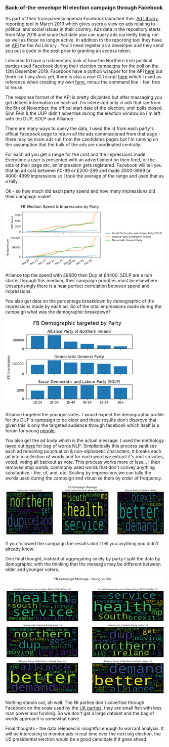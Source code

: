 ### Back-of-the-envelope NI election campaign through Facebook

As part of their transparency agenda Facebook launched their [Ad Library][1] reporting tool in March 2019 which gives users a view on ads relating to political and social issues in their country. Ads data in the repository starts from May 2018 and since that date you can query ads currently being run as well as those no longer active. In addition to the reporting tool they have an [API][2] for the Ad Library . You'll need register as a developer and they send you out a code in the post prior to granting an access token.

I decided to have a rudimentary look at how the Northern Irish political parties used Facebook during their election campaigns for the poll on the 12th December 2019. Facebook have a python wrapper for the API [here][3] but there isn't any docs yet, there is also a nice CLI script [here][4] which I used as reference when creating my own [here][5], minus the command line - feel free to reuse.

The response format of the API is pretty disjointed but after massaging you get decent information on each ad. I'm interested only in ads that ran from the 6th of November, the offical start date of the election, until polls closed. Sinn Fein & the UUP didn't advertise during the election window so I'm left with the DUP, SDLP and Alliance.

There are many ways to query the data, I used the id from each party's offical Facebook page to return all the ads commissioned from that page - there may be more ads run from the candidates pages but I'm running on the assumption that the bulk of the ads are coordinated centrally.

For each ad you get a range for the cost and the impressions made. Everytime a user is presented with an advertisment on their feed, or the side of their page etc, an impression gets registered. Facebook will tell you that an ad cost between £0-99 or £200-299 and made 3000-3999 or 4000-4999 impressions so I took the average of the range and used that as a tally. 

Ok - so how much did each party spend and how many impressions did their campaign make?

![png](/images/spend_impressions.png)

Alliance top the spend with £8600 then Dup at £4400. SDLP are a non starter through this medium, their campaign priorities must be elsewhere. Unsurprisingly there is a near perfect correlation between spend and impressions. 

You also get data on the percentage breakdown by demographic of the impressions made by each ad. So of the total impressions made during the campaign what was the demographic breakdown?

![png](/images/demo_profile_by_party.png)

Alliance targeted the younger votes. I would expect the demographic profile for the DUP's campaign to be older and these results don't disprove that given this is only the targeted audience through facebook which itself is a forum for young [people][6].

You also get the ad body which is the actual message. I used the methology layed out [here][7] for bag of words NLP. Simplistically this process sanitises each ad removing punctuation & non-alphabetic characters, it breaks each ad into a collection of words and for each word we extract it's root so votes, voted, voting all backout as vote. This process works more or less... I then removed stop words, commonly used words that don't convey anything substantive - the, of, and, etc. Scaling by impressions we can tally the words used during the campaign and visualise them by order of frequency. 

![png](/images/ad_word_cloud_by_party.png)

If you followed the campaign the results don't tell you anything you didn't already know.

One final thought, instead of aggregating solely by party I split the data by demographic with the thinking that the message may be different between older and younger voters. 

![png](/images/ad_word_cloud_party_age.png)

Nothing stands out, ah well. The NI parties don't advertise through Facebook on the scale used by the [UK parties][8], they are small fish with less man power and funding. So we don't get a large dataset and the bag of words approach is somewhat naive.

Final thoughts - the data released is insightful enough to warrant analysis. It will be interesting to monitor ads in real time over the next big election, the US presidential election would be a good candidate if it goes ahead.


[1]: https://www.facebook.com/ads/library/
[2]: https://www.facebook.com/ads/library/api
[3]: https://github.com/facebookresearch/Ad-Library-API-Script-Repository
[4]: https://github.com/minimaxir/facebook-ad-library-scraper
[5]: https://github.com/jkennedy559/election_2019_ni_fb/blob/master/get_data.py
[6]: https://www.statista.com/statistics/507422/distribution-of-facebook-users-in-the-united-kingdom-uk-by-age-group/
[7]: https://towardsdatascience.com/a-practitioners-guide-to-natural-language-processing-part-i-processing-understanding-text-9f4abfd13e72
[8]: https://www.bbc.com/news/technology-50633210


